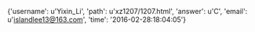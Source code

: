{'username': u'Yixin_Li', 'path': u'xz1207/1207.html', 'answer': u'C', 'email': u'islandlee13@163.com', 'time': '2016-02-28:18:04:05'}